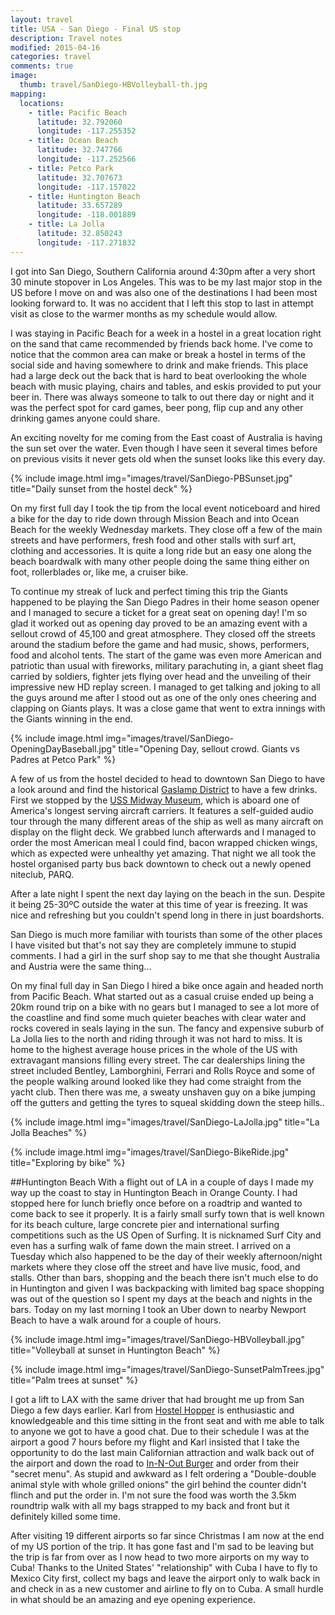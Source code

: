```yaml
---
layout: travel
title: USA - San Diego - Final US stop
description: Travel notes
modified: 2015-04-16
categories: travel
comments: true
image:
  thumb: travel/SanDiego-HBVolleyball-th.jpg
mapping:
  locations:
    - title: Pacific Beach
      latitude: 32.792060
      longitude: -117.255352
    - title: Ocean Beach
      latitude: 32.747766
      longitude: -117.252566
    - title: Petco Park
      latitude: 32.707673
      longitude: -117.157022
    - title: Huntington Beach
      latitude: 33.657289
      longitude: -118.001889
    - title: La Jolla
      latitude: 32.850243
      longitude: -117.271832
---
```


I got into San Diego, Southern California around 4:30pm after a very short 30 minute stopover in Los Angeles. This was to be my last major stop in the US before I move on and was also one of the destinations I had been most looking forward to. It was no accident that I left this stop to last in attempt visit as close to the warmer months as my schedule would allow. 

I was staying in Pacific Beach for a week in a hostel in a great location right on the sand that came recommended by friends back home. I've come to notice that the common area can make or break a hostel in terms of the social side and having somewhere to drink and make friends. This place had a large deck out the back that is hard to beat overlooking the whole beach with music playing, chairs and tables, and eskis provided to put your beer in. There was always someone to talk to out there day or night and it was the perfect spot for card games, beer pong, flip cup and any other drinking games anyone could share.

An exciting novelty for me coming from the East coast of Australia is having the sun set over the water. Even though I have seen it several times before on previous visits it never gets old when the sunset looks like this every day.

{% include image.html img="images/travel/SanDiego-PBSunset.jpg" title="Daily sunset from the hostel deck" %}

On my first full day I took the tip from the local event noticeboard and hired a bike for the day to ride down through Mission Beach and into Ocean Beach for the weekly Wednesday markets. They close off a few of the main streets and have performers, fresh food and other stalls with surf art, clothing and accessories. It is quite a long ride but an easy one along the beach boardwalk with many other people doing the same thing either on foot, rollerblades or, like me, a cruiser bike.

To continue my streak of luck and perfect timing this trip the Giants happened to be playing the San Diego Padres in their home season opener and I managed to secure a ticket for a great seat on opening day! I'm so glad it worked out as opening day proved to be an amazing event with a sellout crowd of 45,100 and great atmosphere. They closed off the streets around the stadium before the game and had music, shows, performers, food and alcohol tents. The start of the game was even more American and patriotic than usual with fireworks, military parachuting in, a giant sheet flag carried by soldiers, fighter jets flying over head and the unveiling of their impressive new HD replay screen. I managed to get talking and joking to all the guys around me after I stood out as one of the only ones cheering and clapping on Giants plays. It was a close game that went to extra innings with the Giants winning in the end.

{% include image.html img="images/travel/SanDiego-OpeningDayBaseball.jpg" title="Opening Day, sellout crowd. Giants vs Padres at Petco Park" %}

A few of us from the hostel decided to head to downtown San Diego to have a look around and find the historical [Gaslamp District](http://en.wikipedia.org/wiki/Gaslamp_Quarter,_San_Diego) to have a few drinks. First we stopped by the [USS Midway Museum](http://en.wikipedia.org/wiki/USS_Midway_Museum), which is aboard one of America's longest serving aircraft carriers. It features a self-guided audio tour through the many different areas of the ship as well as many aircraft on display on the flight deck. We grabbed lunch afterwards and I managed to order the most American meal I could find, bacon wrapped chicken wings, which as expected were unhealthy yet amazing. That night we all took the hostel organised party bus back downtown to check out a newly opened niteclub, PARQ.

After a late night I spent the next day laying on the beach in the sun. Despite it being 25-30ºC outside the water at this time of year is freezing. It was nice and refreshing but you couldn't spend long in there in just boardshorts.

San Diego is much more familiar with tourists than some of the other places I have visited but that's not say they are completely immune to stupid comments. I had a girl in the surf shop say to me that she thought Australia and Austria were the same thing...

On my final full day in San Diego I hired a bike once again and headed north from Pacific Beach. What started out as a casual cruise ended up being a 20km round trip on a bike with no gears but I managed to see a lot more of the coastline and find some much quieter beaches with clear water and rocks covered in seals laying in the sun. The fancy and expensive suburb of La Jolla lies to the north and riding through it was not hard to miss. It is home to the highest average house prices in the whole of the US with extravagant mansions filling every street. The car dealerships lining the street included Bentley, Lamborghini, Ferrari and Rolls Royce and some of the people walking around looked like they had come straight from the yacht club. Then there was me, a sweaty unshaven guy on a bike jumping off the gutters and getting the tyres to squeal skidding down the steep hills..

{% include image.html img="images/travel/SanDiego-LaJolla.jpg" title="La Jolla Beaches" %}

{% include image.html img="images/travel/SanDiego-BikeRide.jpg" title="Exploring by bike" %}

##Huntington Beach
With a flight out of LA in a couple of days I made my way up the coast to stay in Huntington Beach in Orange County. I had stopped here for lunch briefly once before on a roadtrip and wanted to come back to see it properly. It is a fairly small surfy town that is well known for its beach culture, large concrete pier and international surfing competitions such as the US Open of Surfing. It is nicknamed Surf City and even has a surfing walk of fame down the main street. I arrived on a Tuesday which also happened to be the day of their weekly afternoon/night markets where they close off the street and have live music, food, and stalls. Other than bars, shopping and the beach there isn't much else to do in Huntington and given I was backpacking with limited bag space shopping was out of the question so I spent my days at the beach and nights in the bars. Today on my last morning I took an Uber down to nearby Newport Beach to have a walk around for a couple of hours.

{% include image.html img="images/travel/SanDiego-HBVolleyball.jpg" title="Volleyball at sunset in Huntington Beach" %}

{% include image.html img="images/travel/SanDiego-SunsetPalmTrees.jpg" title="Palm trees at sunset" %}

I got a lift to LAX with the same driver that had brought me up from San Diego a few days earlier. Karl from [Hostel Hopper](http://thehostelhopper.com) is enthusiastic and knowledgeable and this time sitting in the front seat and with me able to talk to anyone we got to have a good chat. Due to their schedule I was at the airport a good 7 hours before my flight and Karl insisted that I take the opportunity to do the last main Californian attraction and walk back out of the airport and down the road to [In-N-Out Burger](http://www.in-n-out.com) and order from their "secret menu". As stupid and awkward as I felt ordering a "Double-double animal style with whole grilled onions" the girl behind the counter didn't flinch and put the order in. I'm not sure the food was worth the 3.5km roundtrip walk with all my bags strapped to my back and front but it definitely killed some time.

After visiting 19 different airports so far since Christmas I am now at the end of my US portion of the trip. It has gone fast and I'm sad to be leaving but the trip is far from over as I now head to two more airports on my way to Cuba! Thanks to the United States' "relationship" with Cuba I have to fly to Mexico City first, collect my bags and leave the airport only to walk back in and check in as a new customer and airline to fly on to Cuba. A small hurdle in what should be an amazing and eye opening experience.
